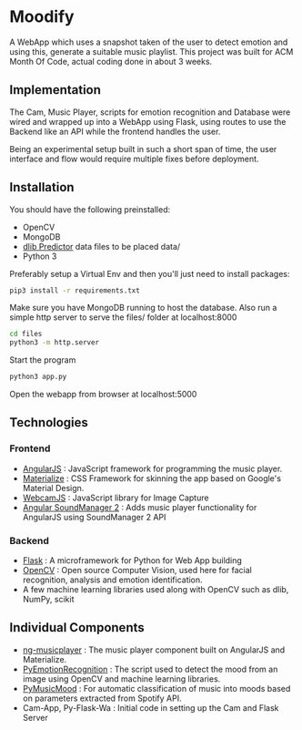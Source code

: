 # Moodify

A WebApp which uses a snapshot taken of the user to detect emotion and using this, generate a suitable music playlist. This project was built for ACM Month Of Code, actual coding done in about 3 weeks. 

## Implementation
The Cam, Music Player, scripts for emotion recognition and Database were wired and wrapped up into a WebApp using Flask, using routes to use the Backend like an API while the frontend handles the user.

Being an experimental setup built in such a short span of time, the user interface and flow would require multiple fixes before deployment.


## Installation
You should have the following preinstalled:
* OpenCV
* MongoDB
* [dlib Predictor](http://dlib.net/files/shape_predictor_68_face_landmarks.dat.bz2 ) data files to be placed data/
* Python 3 

Preferably setup a Virtual Env and then you'll just need to install packages:

```bash
pip3 install -r requirements.txt
```

Make sure you have MongoDB running to host the database. Also run a simple http server to serve the files/ folder at localhost:8000

```bash
cd files
python3 -m http.server
```


Start the program
```bash
python3 app.py
```

Open the webapp from browser at localhost:5000


## Technologies
### Frontend
* [AngularJS](https://angularjs.org/) : JavaScript framework for programming the music player.
* [Materialize](http://materializecss.com/) : CSS Framework for skinning the app based on Google's Material Design.
* [WebcamJS](https://github.com/jhuckaby/webcamjs) : JavaScript library for Image Capture
* [Angular SoundManager 2](https://github.com/perminder-klair/angular-soundmanager2) : Adds music player functionality for AngularJS using SoundManager 2 API

### Backend
 * [Flask](http://flask.pocoo.org/) : A microframework for Python for Web App building
 * [OpenCV](http://opencv.org/) : Open source Computer Vision, used here for facial recognition, analysis and emotion identification.
 * A few machine learning libraries used along with OpenCV such as dlib, NumPy, scikit

## Individual Components
* [ng-musicplayer](https://github.com/ajayns/ng-musicplayer) : The music player component built on AngularJS and Materialize.
* [PyEmotionRecognition](https://github.com/dhanushkamath/PyEmotionRecognition) : The script used to detect the mood from an image using OpenCV and machine learning libraries.
* [PyMusicMood](https://github.com/dhanushkamath/PyMusicMood) : For automatic classification of music into moods based on parameters extracted from Spotify API. 
* Cam-App, Py-Flask-Wa : Initial code in setting up the Cam and Flask Server
